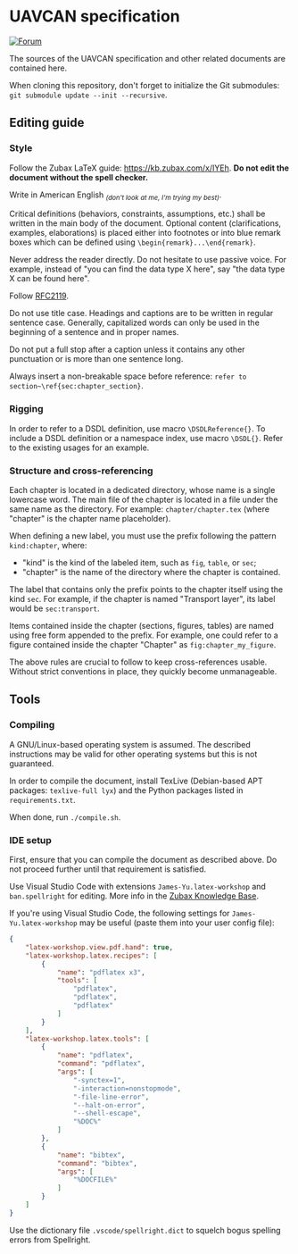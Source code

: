 # UAVCAN specification

[![Forum](https://img.shields.io/discourse/https/forum.uavcan.org/users.svg)](https://forum.uavcan.org)

The sources of the UAVCAN specification and other related documents are contained here.

When cloning this repository, don't forget to initialize the Git submodules:
`git submodule update --init --recursive`.

## Editing guide

### Style

Follow the Zubax LaTeX guide: <https://kb.zubax.com/x/IYEh>.
**Do not edit the document without the spell checker.**

Write in American English <sub>*(don't look at me, I'm trying my best)*</sub>.

Critical definitions (behaviors, constraints, assumptions, etc.) shall be written in the main body of the document.
Optional content (clarifications, examples, elaborations) is placed either into footnotes or into blue remark boxes
which can be defined using `\begin{remark}...\end{remark}`.

Never address the reader directly.
Do not hesitate to use passive voice.
For example, instead of "you can find the data type X here", say "the data type X can be found here".

Follow [RFC2119](https://tools.ietf.org/rfc/rfc2119.txt).

Do not use title case. Headings and captions are to be written in regular sentence case.
Generally, capitalized words can only be used in the beginning of a sentence and in proper names.

Do not put a full stop after a caption unless it contains any other punctuation or is more than one sentence long.

Always insert a non-breakable space before reference: `refer to section~\ref{sec:chapter_section}`.

### Rigging

In order to refer to a DSDL definition, use macro `\DSDLReference{}`.
To include a DSDL definition or a namespace index, use macro `\DSDL{}`.
Refer to the existing usages for an example.

### Structure and cross-referencing

Each chapter is located in a dedicated directory, whose name is a single lowercase word.
The main file of the chapter is located in a file under the same name as the directory.
For example: `chapter/chapter.tex` (where "chapter" is the chapter name placeholder).

When defining a new label, you must use the prefix following the pattern `kind:chapter`, where:

- "kind" is the kind of the labeled item, such as `fig`, `table`, or `sec`;
- "chapter" is the name of the directory where the chapter is contained.

The label that contains only the prefix points to the chapter itself using the kind `sec`.
For example, if the chapter is named "Transport layer", its label would be `sec:transport`.

Items contained inside the chapter (sections, figures, tables) are named using free form
appended to the prefix.
For example, one could refer to a figure contained inside the chapter "Chapter" as `fig:chapter_my_figure`.

The above rules are crucial to follow to keep cross-references usable.
Without strict conventions in place, they quickly become unmanageable.

## Tools

### Compiling

A GNU/Linux-based operating system is assumed.
The described instructions may be valid for other operating systems but this is not guaranteed.

In order to compile the document, install TexLive (Debian-based APT packages: `texlive-full lyx`)
and the Python packages listed in `requirements.txt`.

When done, run `./compile.sh`.

### IDE setup

First, ensure that you can compile the document as described above.
Do not proceed further until that requirement is satisfied.

Use Visual Studio Code with extensions `James-Yu.latex-workshop` and `ban.spellright` for editing.
More info in the [Zubax Knowledge Base](https://kb.zubax.com/x/IYEh).

If you're using Visual Studio Code, the following settings for `James-Yu.latex-workshop` may be useful
(paste them into your user config file):

```json
{
    "latex-workshop.view.pdf.hand": true,
    "latex-workshop.latex.recipes": [
        {
            "name": "pdflatex x3",
            "tools": [
                "pdflatex",
                "pdflatex",
                "pdflatex"
            ]
        }
    ],
    "latex-workshop.latex.tools": [
        {
            "name": "pdflatex",
            "command": "pdflatex",
            "args": [
                "-synctex=1",
                "-interaction=nonstopmode",
                "-file-line-error",
                "--halt-on-error",
                "--shell-escape",
                "%DOC%"
            ]
        },
        {
            "name": "bibtex",
            "command": "bibtex",
            "args": [
                "%DOCFILE%"
            ]
        }
    ]
}
```

Use the dictionary file `.vscode/spellright.dict` to squelch bogus spelling errors from Spellright.
